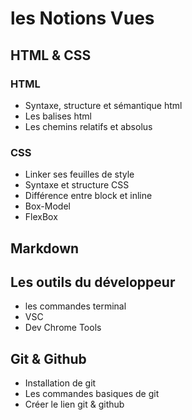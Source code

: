 # les Notions Vues

## HTML & CSS

### HTML
- Syntaxe, structure et sémantique html
- Les balises html
- Les chemins relatifs et absolus

### CSS

- Linker ses feuilles de style
- Syntaxe et structure CSS
- Différence entre block et inline
- Box-Model
- FlexBox

## Markdown

## Les outils du développeur

- les commandes terminal
- VSC
- Dev Chrome Tools

## Git & Github

- Installation de git
- Les commandes basiques de git
- Créer le lien git & github
